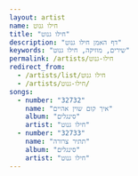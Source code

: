 ```yaml
---
layout: artist
name: חילו גנוט
title: "חילו גנוט"
description: "דף האמן חילו גנוט"
keywords: "שירים, מוזיקה, חילו גנוט"
permalink: /artists/חילו-גנוט
redirect_from:
  - /artists/list/חילו גנוט
  - /artists/חילו-גנוט/
songs:
  - number: "32732"
    name: "איך קום שוין אהיים"
    album: "סינגלים"
    artist: "חילו גנוט"
  - number: "32733"
    name: "תתיר צרורה"
    album: "סינגלים"
    artist: "חילו גנוט"
---
```

